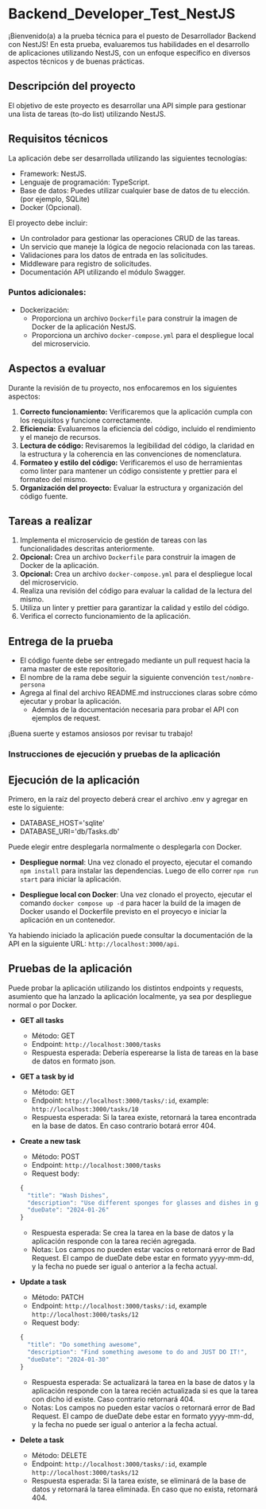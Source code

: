 # Backend_Developer_Test_NestJS

¡Bienvenido(a) a la prueba técnica para el puesto de Desarrollador Backend con NestJS! En esta prueba, evaluaremos tus habilidades en el desarrollo de aplicaciones utilizando NestJS, con un enfoque específico en diversos aspectos técnicos y de buenas prácticas.

## Descripción del proyecto

El objetivo de este proyecto es desarrollar una API simple para gestionar una lista de tareas (to-do list) utilizando NestJS.

## Requisitos técnicos

La aplicación debe ser desarrollada utilizando las siguientes tecnologías:

- Framework: NestJS.
- Lenguaje de programación: TypeScript.
- Base de datos: Puedes utilizar cualquier base de datos de tu elección. (por ejemplo, SQLite)
- Docker (Opcional).

El proyecto debe incluir:

- Un controlador para gestionar las operaciones CRUD de las tareas.
- Un servicio que maneje la lógica de negocio relacionada con las tareas.
- Validaciones para los datos de entrada en las solicitudes.
- Middleware para registro de solicitudes.
- Documentación API utilizando el módulo Swagger.

### Puntos adicionales:

- Dockerización:
  - Proporciona un archivo `Dockerfile` para construir la imagen de Docker de la aplicación NestJS.
  - Proporciona un archivo `docker-compose.yml` para el despliegue local del microservicio.

## Aspectos a evaluar

Durante la revisión de tu proyecto, nos enfocaremos en los siguientes aspectos:

1. **Correcto funcionamiento:** Verificaremos que la aplicación cumpla con los requisitos y funcione correctamente.
2. **Eficiencia:** Evaluaremos la eficiencia del código, incluido el rendimiento y el manejo de recursos.
3. **Lectura de código:** Revisaremos la legibilidad del código, la claridad en la estructura y la coherencia en las convenciones de nomenclatura.
4. **Formateo y estilo del código:** Verificaremos el uso de herramientas como linter para mantener un código consistente y prettier para el formateo del mismo.
5. **Organización del proyecto:** Evaluar la estructura y organización del código fuente.

## Tareas a realizar

1. Implementa el microservicio de gestión de tareas con las funcionalidades descritas anteriormente.
2. **Opcional:** Crea un archivo `Dockerfile` para construir la imagen de Docker de la aplicación.
3. **Opcional:** Crea un archivo `docker-compose.yml` para el despliegue local del microservicio.
4. Realiza una revisión del código para evaluar la calidad de la lectura del mismo.
5. Utiliza un linter y prettier para garantizar la calidad y estilo del código.
6. Verifica el correcto funcionamiento de la aplicación.

## Entrega de la prueba

- El código fuente debe ser entregado mediante un pull request hacia la rama master de este repositorio.
- El nombre de la rama debe seguir la siguiente convención `test/nombre-persona`
- Agrega al final del archivo README.md instrucciones claras sobre cómo ejecutar y probar la aplicación.
  - Además de la documentación necesaria para probar el API con ejemplos de request.

¡Buena suerte y estamos ansiosos por revisar tu trabajo!

### Instrucciones de ejecución y pruebas de la aplicación

## Ejecución de la aplicación

Primero, en la raíz del proyecto deberá crear el archivo .env y agregar en este lo siguiente:

- DATABASE_HOST='sqlite'
- DATABASE_URI='db/Tasks.db'

Puede elegir entre desplegarla normalmente o desplegarla con Docker.

- **Despliegue normal**: Una vez clonado el proyecto, ejecutar el comando `npm install` para instalar las dependencias. Luego de ello correr `npm run start` para iniciar la aplicación.

- **Despliegue local con Docker**: Una vez clonado el proyecto, ejecutar el comando `docker compose up -d` para hacer la build de la imagen de Docker usando el Dockerfile previsto en el proyecyo e iniciar la aplicación en un contenedor.

Ya habiendo iniciado la aplicación puede consultar la documentación de la API en la siguiente URL: `http://localhost:3000/api`.

## Pruebas de la aplicación

Puede probar la aplicación utilizando los distintos endpoints y requests, asumiento que ha lanzado la aplicación localmente, ya sea por despliegue normal o por Docker.

- **GET all tasks**
  - Método: GET
  - Endpoint: `http://localhost:3000/tasks`
  - Respuesta esperada: Debería esperearse la lista de tareas en la base de datos en formato json.
  
- **GET a task by id**
  - Método: GET
  - Endpoint: `http://localhost:3000/tasks/:id`, example: `http://localhost:3000/tasks/10`
  - Respuesta esperada: Si la tarea existe, retornará la tarea encontrada en la base de datos. En caso contrario botará error 404.

- **Create a new task**
  - Método: POST
  - Endpoint: `http://localhost:3000/tasks`
  - Request body:
  ```javascript
  {
    "title": "Wash Dishes",
    "description": "Use different sponges for glasses and dishes in general.",
    "dueDate": "2024-01-26"
  }
  ```
  - Respuesta esperada: Se crea la tarea en la base de datos y la aplicación responde con la tarea recién agregada.
  - Notas: Los campos no pueden estar vacíos o retornará error de Bad Request. El campo de dueDate debe estar en formato yyyy-mm-dd, y la fecha no puede ser igual o anterior a la fecha actual.

- **Update a task**
  - Método: PATCH
  - Endpoint: `http://localhost:3000/tasks/:id`, example `http://localhost:3000/tasks/12`
  - Request body:
  ```javascript
  {
    "title": "Do something awesome",
    "description": "Find something awesome to do and JUST DO IT!",
    "dueDate": "2024-01-30"
  }
  ```
  - Respuesta esperada: Se actualizará la tarea en la base de datos y la aplicación responde con la tarea recién actualizada si es que la tarea con dicho id existe. Caso contrario retornará 404.
  - Notas: Los campos no pueden estar vacíos o retornará error de Bad Request. El campo de dueDate debe estar en formato yyyy-mm-dd, y la fecha no puede ser igual o anterior a la fecha actual.

- **Delete a task**
  - Método: DELETE
  - Endpoint: `http://localhost:3000/tasks/:id`, example `http://localhost:3000/tasks/12`
  - Respuesta esperada: Si la tarea existe, se eliminará de la base de datos y retornará la tarea eliminada. En caso que no exista, retornará 404.